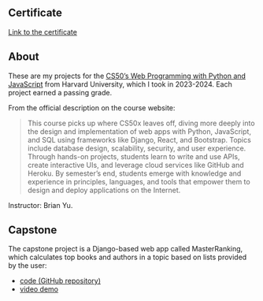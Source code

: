 ## Certificate
[Link to the certificate](https://certificates.cs50.io/a41670a9-59e0-4f34-8ec1-27a8a6f1962c.pdf?size=letter)

## About
These are my projects for the [CS50’s Web Programming with Python and JavaScript](https://cs50.harvard.edu/web/2020/) from Harvard University, which I took in 2023-2024. Each project earned a passing grade. 

From the official description on the course website: 
> This course picks up where CS50x leaves off, diving more deeply into the design and implementation of web apps with Python, JavaScript, and SQL using frameworks like Django, React, and Bootstrap. Topics include database design, scalability, security, and user experience. Through hands-on projects, students learn to write and use APIs, create interactive UIs, and leverage cloud services like GitHub and Heroku. By semester’s end, students emerge with knowledge and experience in principles, languages, and tools that empower them to design and deploy applications on the Internet.

Instructor: Brian Yu.

## Capstone
The capstone project is a Django-based web app called MasterRanking, which calculates top books and authors in a topic based on lists provided by the user:
- [code (GitHub repository)](https://github.com/anzabrik/MasterRanking)
- [video demo](https://youtu.be/4m2JK5gQPnw)
